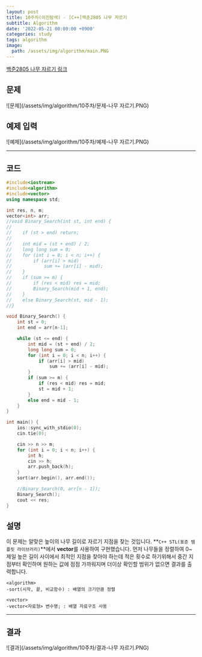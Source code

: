 ```yaml
---
layout: post
title: 10주차(이진탐색) - [C++]백준2805 나무 자르기
subtitle: Algorithm
date: '2022-05-21 00:00:00 +0900'
categories: study
tags: algorithm
image:
  path: /assets/img/algorithm/main.PNG
---
```


[백준2805 나무 자르기 링크](https://www.acmicpc.net/problem/2805)

<!--more-->

## 문제
![문제](/assets/img/algorithm/10주차/문제-나무 자르기.PNG)

## 예제 입력
![예제](/assets/img/algorithm/10주차/예제-나무 자르기.PNG)

---

## 코드
```cpp
#include<iostream>
#include<algorithm>
#include<vector>
using namespace std;

int res, n, m;
vector<int> arr;
//void Binary_Search(int st, int end) {
//
//    if (st > end) return;
//
//    int mid = (st + end) / 2;
//    long long sum = 0;
//    for (int i = 0; i < n; i++) {
//        if (arr[i] > mid)
//            sum += (arr[i] - mid);
//    }
//    if (sum >= m) {
//        if (res < mid) res = mid;
//        Binary_Search(mid + 1, end);
//    }
//    else Binary_Search(st, mid - 1);
//}

void Binary_Search() {
    int st = 0;
    int end = arr[n-1];

    while (st <= end) {
        int mid = (st + end) / 2;
        long long sum = 0;
        for (int i = 0; i < n; i++) {
            if (arr[i] > mid)
                sum += (arr[i] - mid);
        }
        if (sum >= m) {
            if (res < mid) res = mid;
            st = mid + 1;
        }
        else end = mid - 1;
    }
}

int main() {
    ios::sync_with_stdio(0);
    cin.tie(0);

    cin >> n >> m;
    for (int i = 0; i < n; i++) {
        int h;
        cin >> h;
        arr.push_back(h);
    }
    sort(arr.begin(), arr.end());

    //Binary_Search(0, arr[n - 1]);
    Binary_Search();
    cout << res;
}
```
## 설명
 이 문제는 알맞은 높이의 나무 길이로 자르기 지점을 찾는 것입니다.
 **`C++ STL(표준 템플릿 라이브러리)`**에서 **vector**를 사용하여 구현했습니다.
 먼저 나무들을 정렬하여 0~제일 높은 길이 사이에서 최적인 지점을 찾아야 하는데 적은 횟수로 하기위해서 중간 지점부터 확인하며 원하는 값에 점점 가까워지며 더이상 확인할 범위가 없으면 결과를 출력합니다. 
```
<algorithm>
-sort(시작, 끝, 비교함수) : 배열의 크기만큼 정렬

<vector>
-vector<자료형> 변수명; : 배열 자료구조 사용
```
---

## 결과
![결과](/assets/img/algorithm/10주차/결과-나무 자르기.PNG)